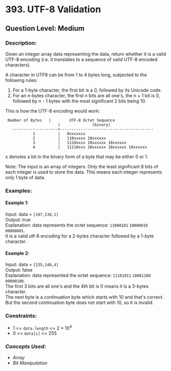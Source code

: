 # 393. UTF-8 Validation
## Question Level: Medium
### Description:
Given an integer array data representing the data, return whether it is a valid UTF-8 encoding (i.e. it translates to a sequence of valid UTF-8 encoded characters).

A character in UTF8 can be from 1 to 4 bytes long, subjected to the following rules:
1. For a 1-byte character, the first bit is a 0, followed by its Unicode code.
2. For an n-bytes character, the first n bits are all one's, the n + 1 bit is 0, followed by n - 1 bytes with the most significant 2 bits being 10.

This is how the UTF-8 encoding would work:
```
 Number of Bytes   |        UTF-8 Octet Sequence
                       |              (binary)
   --------------------+-----------------------------------------
            1          |   0xxxxxxx
            2          |   110xxxxx 10xxxxxx
            3          |   1110xxxx 10xxxxxx 10xxxxxx
            4          |   11110xxx 10xxxxxx 10xxxxxx 10xxxxxx
```
x denotes a bit in the binary form of a byte that may be either 0 or 1.

Note: The input is an array of integers. Only the least significant 8 bits of each integer is used to store the data. This means each integer represents only 1 byte of data.

### Examples:
#### Example 1:

Input: data = `[197,130,1]`  
Output: true  
Explanation: data represents the octet sequence: `11000101` `10000010` `00000001`.  
It is a valid utf-8 encoding for a 2-bytes character followed by a 1-byte character.  
#### Example 2:

Input: data = `[235,140,4]`  
Output: false  
Explanation: data represented the octet sequence: `11101011` `10001100` `00000100`.  
The first 3 bits are all one's and the 4th bit is 0 means it is a 3-bytes character.  
The next byte is a continuation byte which starts with 10 and that's correct.  
But the second continuation byte does not start with 10, so it is invalid.  

### Constraints:

- 1 <= `data.length` <= 2 * 10<sup>4</sup>
- 0 <= `data[i]` <= 255

### <i>Concepts Used:
- Array
- Bit Manipulation</i>